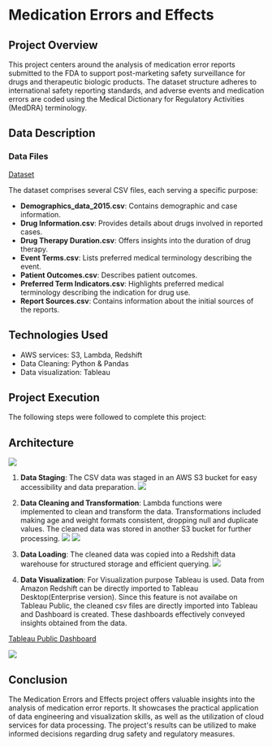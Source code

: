 # Medication Errors and Effects

## Project Overview

This project centers around the analysis of medication error reports submitted to the FDA to support post-marketing safety surveillance for drugs and therapeutic biologic products. The dataset structure adheres to international safety reporting standards, and adverse events and medication errors are coded using the Medical Dictionary for Regulatory Activities (MedDRA) terminology.

## Data Description

### Data Files
<a href="https://drive.google.com/file/d/1GMoIvbFhrRAr45y3cLlBFtNMpiweQBb7/view?usp=sharing"> Dataset<a>

The dataset comprises several CSV files, each serving a specific purpose:

- **Demographics_data_2015.csv**: Contains demographic and case information.
- **Drug Information.csv**: Provides details about drugs involved in reported cases.
- **Drug Therapy Duration.csv**: Offers insights into the duration of drug therapy.
- **Event Terms.csv**: Lists preferred medical terminology describing the event.
- **Patient Outcomes.csv**: Describes patient outcomes.
- **Preferred Term Indicators.csv**: Highlights preferred medical terminology describing the indication for drug use.
- **Report Sources.csv**: Contains information about the initial sources of the reports.






## Technologies Used

- AWS services: S3, Lambda, Redshift
- Data Cleaning: Python & Pandas
- Data visualization: Tableau

## Project Execution

The following steps were followed to complete this project:

## Architecture
<img src="https://github.com/Vipinnnn/medication_errors_effects_data_analysis/assets/71926172/ed382f19-f0e0-45a7-8f04-e280fa20fa1b"></img>

1. **Data Staging**: The CSV data was staged in an AWS S3 bucket for easy accessibility and data preparation.
<img src="https://github.com/Vipinnnn/medication_errors_effects_data_analysis/assets/71926172/ad00df51-d37c-4eca-9055-56c3f8c5d4f4"></img>

2. **Data Cleaning and Transformation**: Lambda functions were implemented to clean and transform the data. Transformations included making age and weight formats consistent, dropping null and duplicate values. The cleaned data was stored in another S3 bucket for further processing.
<img src="https://github.com/Vipinnnn/medication_errors_effects_data_analysis/assets/71926172/537178ba-b0db-41a3-945e-89e8488b10d3"></img>
<img src="https://github.com/Vipinnnn/medication_errors_effects_data_analysis/assets/71926172/8498c8d4-b6c1-41b4-a44a-b05972a61354"></img>

3. **Data Loading**: The cleaned data was copied into a Redshift data warehouse for structured storage and efficient querying.
<img src="https://github.com/Vipinnnn/medication_errors_effects_data_analysis/assets/71926172/b132d683-2457-4a49-a811-b23598b662cd"></img>

4. **Data Visualization**: For Visualization purpose Tableau is used. Data from Amazon Redshift can be directly imported to Tableau Desktop(Enterprise version). Since this feature is not availabe on Tableau Public, the cleaned csv files are directly imported into Tableau and Dashboard is created. These dashboards effectively conveyed insights obtained from the data.

<a href="https://public.tableau.com/views/mock_proj_dashboard/Dashboard1?:language=en-US&:display_count=n&:origin=viz_share_link">Tableau Public Dashboard<a>

<img src="https://github.com/Vipinnnn/medication_errors_effects_data_analysis/assets/71926172/4b8d52c9-5b28-40f9-8e70-39945bdb177c"></img>


## Conclusion

The Medication Errors and Effects project offers valuable insights into the analysis of medication error reports. It showcases the practical application of data engineering and visualization skills, as well as the utilization of cloud services for data processing. The project's results can be utilized to make informed decisions regarding drug safety and regulatory measures.

